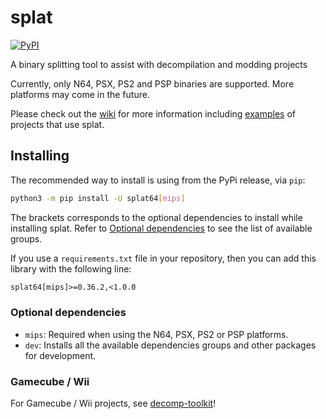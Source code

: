 # splat

[![PyPI](https://img.shields.io/pypi/v/splat64)](https://pypi.org/project/splat64/)

A binary splitting tool to assist with decompilation and modding projects

Currently, only N64, PSX, PS2 and PSP binaries are supported. More platforms may come in the future.

Please check out the [wiki](https://github.com/ethteck/splat/wiki) for more information including [examples](https://github.com/ethteck/splat/wiki/Examples) of projects that use splat.

## Installing

The recommended way to install is using from the PyPi release, via `pip`:

```bash
python3 -m pip install -U splat64[mips]
```

The brackets corresponds to the optional dependencies to install while installing splat. Refer to [Optional dependencies](#optional-dependencies) to see the list of available groups.

If you use a `requirements.txt` file in your repository, then you can add this library with the following line:

```txt
splat64[mips]>=0.36.2,<1.0.0
```

### Optional dependencies

- `mips`: Required when using the N64, PSX, PS2 or PSP platforms.
- `dev`: Installs all the available dependencies groups and other packages for development.

### Gamecube / Wii

For Gamecube / Wii projects, see [decomp-toolkit](https://github.com/encounter/decomp-toolkit)!
